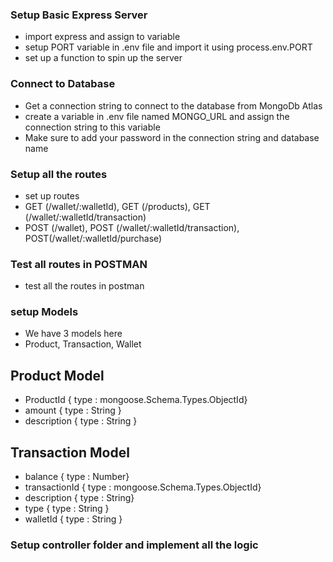 ### Setup Basic Express Server
-  import express and assign to variable
-  setup PORT variable in .env file and import it using process.env.PORT
-  set up a function to spin up the server

### Connect to Database
- Get a connection string to connect to the database from MongoDb Atlas
- create a variable in .env file named MONGO_URL and assign the connection string to this variable
- Make sure to add your password in the connection string and database name

### Setup all the routes
- set up routes 
- GET (/wallet/:walletId), GET (/products), GET (/wallet/:walletId/transaction)
- POST (/wallet), POST (/wallet/:walletId/transaction), POST(/wallet/:walletId/purchase)

### Test all routes in POSTMAN
- test all the routes in postman 

### setup Models
- We have 3 models here
- Product, Transaction, Wallet
## Product Model 
- ProductId { type : mongoose.Schema.Types.ObjectId}
- amount { type : String }
- description { type : String }
## Transaction Model
- balance { type : Number}
- transactionId { type : mongoose.Schema.Types.ObjectId}
- description { type : String}
- type { type : String }
- walletId { type : String }

### Setup controller folder and implement all the logic





